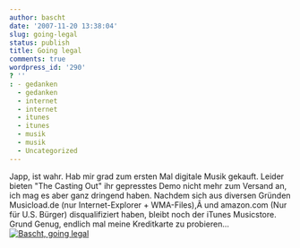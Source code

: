 ```yaml
---
author: bascht
date: '2007-11-20 13:38:04'
slug: going-legal
status: publish
title: Going legal
comments: true
wordpress_id: '290'
? ''
: - gedanken
  - gedanken
  - internet
  - internet
  - itunes
  - itunes
  - musik
  - musik
  - Uncategorized
---
```


Japp, ist wahr. Hab mir grad zum ersten Mal digitale Musik gekauft.
Leider bieten "The Casting Out" ihr gepresstes Demo nicht mehr zum
Versand an, ich mag es aber ganz dringend haben. Nachdem sich aus
diversen Gründen Musicload.de (nur Internet-Explorer + WMA-Files),Â
und amazon.com (Nur für U.S. Bürger) disqualifiziert haben, bleibt
noch der iTunes Musicstore. Grund Genug, endlich mal meine
Kreditkarte zu probieren...
[![Bascht, going legal](http://www.bascht.com/uploads/2007/11/goinglegal.png)](http://www.bascht.com/2007/11/20/going-legal/bascht-going-legal/ "Bascht, going legal")


